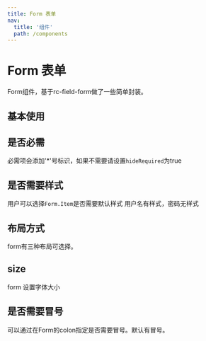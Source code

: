 ```yaml
---
title: Form 表单
nav:
  title: '组件'
  path: /components
---
```

# Form 表单

Form组件，基于rc-field-form做了一些简单封装。

## 基本使用
<code src= "./demos/base.tsx"></code>

## 是否必需
必需项会添加'*'号标识，如果不需要请设置```hideRequired```为true
<code src="./demos/required.tsx"></code>

## 是否需要样式
用户可以选择```Form.Item```是否需要默认样式
<code src="./demos/noStyle.tsx"></code>
用户名有样式，密码无样式

## 布局方式
form有三种布局可选择。
<code src="./demos/layout-vertical.tsx"></code>
<code src="./demos/layout-inline.tsx"></code>

## size
form 设置字体大小
<code src="./demos/size-small.tsx"></code>
<code src="./demos/size-large.tsx"></code>

## 是否需要冒号
可以通过在Form的colon指定是否需要冒号。默认有冒号。
<code src="./demos/colon.tsx"></code>
